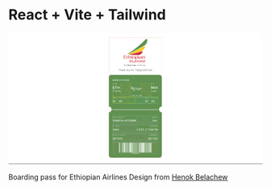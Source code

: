# React + Vite + Tailwind

![](./preview.png)

Boarding pass for Ethiopian Airlines Design from [Henok Belachew](https://www.linkedin.com/in/henok-belachew?miniProfileUrn=urn%3Ali%3Afsd_profile%3AACoAADpuLzUBzcvp18-uJywaFQMR3damCJpvx3s&lipi=urn%3Ali%3Apage%3Ad_flagship3_detail_base%3B5RLlIfrAQTOSwjrDyAzVyw%3D%3D)
